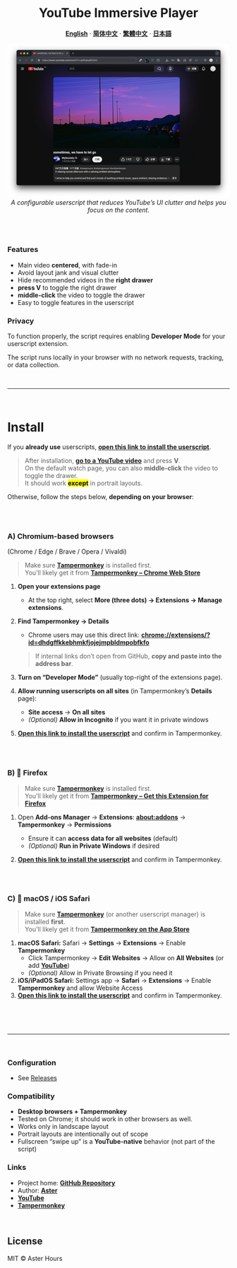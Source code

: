 <div align="center">
  <h1>YouTube Immersive Player</h1>

  <p><strong><a href="README.md">English</a></strong> · <strong><a href="README.zh-CN.md">简体中文</a></strong> · <strong><a href="README.zh-TW.md">繁體中文</a></strong> · <strong><a href="README.ja.md">日本語</a></strong></p>

  <img src="./example.png"
       alt="YouTube Immersive Player – demo"
       width="800"
       style="max-width:100%; height:auto;">
  <br>
  <em>A configurable userscript that reduces YouTube’s UI clutter and helps you focus on the content.</em>
</div>

<br><br>

### Features

- Main video **centered**, with fade-in  
- Avoid layout jank and visual clutter  
- Hide recommended videos in the **right drawer**  
- **press V** to toggle the right drawer  
- **middle-click** the video to toggle the drawer  
- Easy to toggle features in the userscript


### Privacy

To function properly, the script requires enabling **Developer Mode** for your userscript extension.

The script runs locally in your browser with no network requests, tracking, or data collection.

<br>

---

<br>

# Install

If you **already use** userscripts, **[open this link to install the userscript](https://raw.githubusercontent.com/AsterHours/youtube-immersive-player/main/youtube-immersive-player.user.js)**.

> After installation, **[go to a YouTube video](https://www.youtube.com/watch?v=az0J8O8wRU8)** and press **V**.  
> On the default watch page, you can also **middle-click** the video to toggle the drawer.  
> It should work <mark>**except**</mark> in portrait layouts.

Otherwise, follow the steps below, **depending on your browser**:

<br><br>

### A) Chromium-based browsers 
(Chrome / Edge / Brave / Opera / Vivaldi)

> Make sure **[Tampermonkey](https://www.tampermonkey.net/)** is installed first.  
> You’ll likely get it from **[Tampermonkey – Chrome Web Store](https://chromewebstore.google.com/detail/tampermonkey/dhdgffkkebhmkfjojejmpbldmpobfkfo)**

1. **Open your extensions page**  
   - At the top right, select **More (three dots) → Extensions → Manage extensions**.

2. **Find Tampermonkey → Details**  
   - Chrome users may use this direct link: **[chrome://extensions/?id=dhdgffkkebhmkfjojejmpbldmpobfkfo](chrome://extensions/?id=dhdgffkkebhmkfjojejmpbldmpobfkfo)**  
   > If internal links don’t open from GitHub, **copy and paste into the address bar**.

3. **Turn on “Developer Mode”** (usually top-right of the extensions page).

4. **Allow running userscripts on all sites** (in Tampermonkey’s **Details** page):  
   - **Site access** → **On all sites**  
   - *(Optional)* **Allow in Incognito** if you want it in private windows

5. **[Open this link to install the userscript](https://raw.githubusercontent.com/AsterHours/youtube-immersive-player/main/youtube-immersive-player.user.js)** and confirm in Tampermonkey.

<br><br>

### B) 🦊 Firefox

> Make sure **[Tampermonkey](https://www.tampermonkey.net/)** is installed first.  
> You’ll likely get it from **[Tampermonkey – Get this Extension for Firefox](https://addons.mozilla.org/firefox/addon/tampermonkey/)**

1. Open **Add-ons Manager** → **Extensions**: **[about:addons](about:addons)** → **Tampermonkey** → **Permissions**  
   - Ensure it can **access data for all websites** (default)  
   - *(Optional)* **Run in Private Windows** if desired

2. **[Open this link to install the userscript](https://raw.githubusercontent.com/AsterHours/youtube-immersive-player/main/youtube-immersive-player.user.js)** and confirm in Tampermonkey.

<br><br>

### C)  macOS / iOS Safari

> Make sure **[Tampermonkey](https://www.tampermonkey.net/)** (or another userscript manager) is installed **first**.  
> You’ll likely get it from **[Tampermonkey on the App Store](https://apps.apple.com/us/app/tampermonkey/id6738342400)**

1. **macOS Safari:** Safari → **Settings** → **Extensions** → Enable **Tampermonkey**  
   - Click Tampermonkey → **Edit Websites** → Allow on **All Websites** (or add **[YouTube](https://www.youtube.com/)**)  
   - *(Optional)* Allow in Private Browsing if you need it  
2. **iOS/iPadOS Safari:** Settings app → **Safari** → **Extensions** → Enable **Tampermonkey** and allow Website Access  
3. **[Open this link to install the userscript](https://raw.githubusercontent.com/AsterHours/youtube-immersive-player/main/youtube-immersive-player.user.js)** and confirm in Tampermonkey.

<br><br><br>

---

<br>

### Configuration
- See [Releases](https://github.com/AsterHours/youtube-immersive-player/releases)

### Compatibility

- **Desktop browsers + Tampermonkey**
- Tested on Chrome; it should work in other browsers as well.
- Works only in landscape layout
- Portrait layouts are intentionally out of scope  
- Fullscreen “swipe up” is a **YouTube-native** behavior (not part of the script)

### Links

- Project home: **[GitHub Repository](https://github.com/AsterHours/youtube-immersive-player)**  
- Author: **[Aster](https://github.com/AsterHours)**  
- **[YouTube](https://www.youtube.com/)**  
- **[Tampermonkey](https://www.tampermonkey.net/)**

<br>

## License

MIT © Aster Hours
